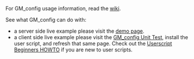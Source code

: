 For GM_config usage information, read the [wiki](https://github.com/sizzlemctwizzle/GM_config/wiki/).

See what GM_config can do with:

* a server side live example please visit the [demo page](https://sizzlemctwizzle.github.io/GM_config/).
* a client side live example please visit the [GM_config Unit Test](https://openuserjs.org/scripts/sizzle/The_GM_config_Unit_Test), install the user script, and refresh that same page. Check out the [Userscript Beginners HOWTO](https://openuserjs.org/about/Userscript-Beginners-HOWTO) if you are new to user scripts.
